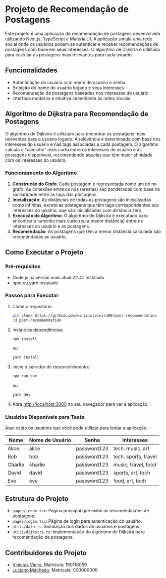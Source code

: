 # Projeto de Recomendação de Postagens

Este projeto é uma aplicação de recomendação de postagens desenvolvida utilizando Next.js, TypeScript e MaterialUI. A aplicação simula uma rede social onde os usuários podem se autenticar e receber recomendações de postagens com base em seus interesses. O algoritmo de Dijkstra é utilizado para calcular as postagens mais relevantes para cada usuário.

## Funcionalidades

- Autenticação de usuário com nome de usuário e senha
- Exibição do nome do usuário logado e seus interesses
- Recomendação de postagens baseadas nos interesses do usuário
- Interface moderna e intuitiva semelhante às redes sociais

## Algoritmo de Dijkstra para Recomendação de Postagens

O algoritmo de Dijkstra é utilizado para encontrar as postagens mais relevantes para o usuário logado. A relevância é determinada com base nos interesses do usuário e nas tags associadas a cada postagem. O algoritmo calcula o "caminho" mais curto entre os interesses do usuário e as postagens disponíveis, recomendando aquelas que têm maior afinidade com os interesses do usuário.

### Funcionamento do Algoritmo

1. **Construção do Grafo**: Cada postagem é representada como um nó no grafo. As conexões entre os nós (arestas) são ponderadas com base na similaridade entre as tags das postagens.
2. **Inicialização**: As distâncias de todas as postagens são inicializadas como infinitas, exceto as postagens que têm tags correspondentes aos interesses do usuário, que são inicializadas com distância zero.
3. **Execução do Algoritmo**: O algoritmo de Dijkstra é executado para encontrar o caminho mais curto (ou a menor distância) entre os interesses do usuário e as postagens.
4. **Recomendação**: As postagens que têm a menor distância calculada são recomendadas ao usuário.

## Como Executar o Projeto

### Pré-requisitos

- Node.js na versão mais atual 22.4.1 instalado
- npm ou yarn instalado

### Passos para Executar

1. Clone o repositório:
   ```bash
   git clone https://github.com/viniciusvieira00/post-recommendation
   cd post-recommendation
   ```

2. Instale as dependências:
   ```bash
   npm install
   ```
   ou
   ```bash
   yarn install
   ```

3. Inicie o servidor de desenvolvimento:
   ```bash
   npm run dev
   ```
   ou
   ```bash
   yarn dev
   ```

4. Abra [http://localhost:3000](http://localhost:3000) no seu navegador para ver a aplicação.

### Usuários Disponíveis para Teste

Aqui estão os usuários que você pode utilizar para testar a aplicação:

| Nome     | Nome de Usuário | Senha        | Interesses               |
|----------|-----------------|--------------|--------------------------|
| Alice    | alice           | password123  | tech, music, art         |
| Bob      | bob             | password123  | tech, sports, travel     |
| Charlie  | charlie         | password123  | music, travel, food      |
| David    | david           | password123  | sports, art, tech        |
| Eve      | eve             | password123  | food, art, tech          |

## Estrutura do Projeto

- `pages/index.tsx`: Página principal que exibe as recomendações de postagens.
- `pages/login.tsx`: Página de login para autenticação do usuário.
- `utils/data.ts`: Simulação dos dados de usuários e postagens.
- `utils/dijkstra.ts`: Implementação do algoritmo de Dijkstra para recomendação de postagens.

## Contribuidores do Projeto

- [Vinicius Vieira](https://github.com/viniciusvieira00), Matrícula: 190118059
- [Luciano Machado](https://github.com/Hierophylax), Matrícula: 000000000

